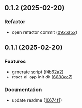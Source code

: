## 0.1.2 (2025-02-20)

### Refactor

- open refactor commit ([d926a52](https://github.com/qlover/brainai-frontend/pull/8/commits/d926a528872b40a8b99793110470acb5d6e6c881))

## 0.1.1 (2025-02-20)

### Features

- generate script ([f4b62a2](https://github.com/qlover/brainai-frontend/commit/f4b62a298003079df5a37ec466850bf1ef842a17))
- react-ai-app init dir ([6688de7](https://github.com/qlover/brainai-frontend/commit/6688de7e1f4a650aa6737488ba7b91ddc36612d4))

### Documentation

- update readme ([10674f1](https://github.com/qlover/brainai-frontend/commit/10674f143cb7e3fe82cb16686b7db3e688cf01b4))
